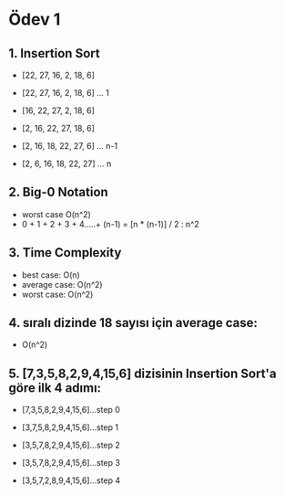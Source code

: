 # Ödev 1

## 1. Insertion Sort

- [22, 27, 16, 2, 18, 6]

- [22, 27, 16, 2, 18, 6] ... 1
- [16, 22, 27, 2, 18, 6]
- [2, 16, 22, 27, 18, 6]
- [2, 16, 18, 22, 27, 6] ... n-1
- [2, 6, 16, 18, 22, 27] ... n

## 2. Big-0 Notation

- worst case O(n^2)
- 0 + 1 + 2 + 3 + 4…..+ (n-1) = [n * (n-1)] / 2 : n^2

## 3. Time Complexity

- best case: O(n)
- average case: O(n^2)
- worst case: O(n^2)

## 4. sıralı dizinde 18 sayısı için average case:

- O(n^2)

## 5. [7,3,5,8,2,9,4,15,6] dizisinin Insertion Sort'a göre ilk 4 adımı:

- [7,3,5,8,2,9,4,15,6]...step 0

- [3,7,5,8,2,9,4,15,6]...step 1
- [3,5,7,8,2,9,4,15,6]...step 2
- [3,5,7,8,2,9,4,15,6]...step 3
- [3,5,7,2,8,9,4,15,6]...step 4
